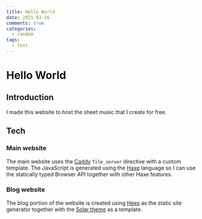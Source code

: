 ```yaml
---
title: Hello World
date: 2021-03-16
comments: true
categories:
  - random
tags:
  - test
---
```


# Hello World

## Introduction

I made this website to host the sheet music that I create for free.

## Tech

### Main website
The main website uses the [Caddy](https://caddyserver.com/) `file_server` directive with a custom template. The JavaScript is generated using the [Haxe](https://haxe.org) language so I can use the statically typed Browser API together with other Haxe features.

### Blog website
The blog portion of the website is created using [Hexo](https://hexo.io/) as the static site generator together with the [Solar theme](https://github.com/tzvetkov75/solar-theme-hexo) as a template.
